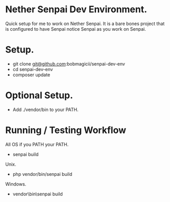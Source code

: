 # Nether Senpai Dev Environment.

Quick setup for me to work on Nether Senpai. It is a bare bones project that
is configured to have Senpai notice Senpai as you work on Senpai.

# Setup.

- git clone git@github.com:bobmagicii/senpai-dev-env
- cd senpai-dev-env
- composer update

# Optional Setup.

- Add ./vendor/bin to your PATH.

# Running / Testing Workflow

All OS if you PATH your PATH.
- senpai build

Unix.
- php vendor/bin/senpai build

Windows.
- vendor\bin\senpai build

